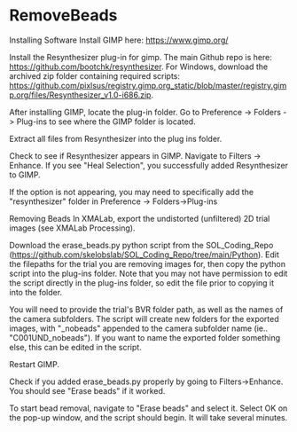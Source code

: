 # RemoveBeads
Installing Software
Install GIMP here:  https://www.gimp.org/

Install the Resynthesizer plug-in for gimp. The main Github repo is here: https://github.com/bootchk/resynthesizer. For Windows, download the archived zip folder containing required scripts: https://github.com/pixlsus/registry.gimp.org_static/blob/master/registry.gimp.org/files/Resynthesizer_v1.0-i686.zip.  

After installing GIMP, locate the plug-in folder. Go to Preference -> Folders -> Plug-ins to see where the GIMP folder is located.

Extract all files from Resynthesizer into the plug ins folder. 

Check to see if Resynthesizer appears in GIMP. Navigate to Filters -> Enhance. If you see "Heal Selection", you successfully added Resynthesizer to GIMP.

 If the option is not appearing, you may need to specifically add the "resynthesizer" folder in Preference -> Folders->Plug-ins

Removing Beads
In XMALab, export the undistorted (unfiltered) 2D trial images (see XMALab Processing). 

Download the erase_beads.py python script from the SOL_Coding_Repo (https://github.com/skelobslab/SOL_Coding_Repo/tree/main/Python). Edit the filepaths for the trial you are removing images for, then copy the python script into the plug-ins folder. Note that you may not have permission to edit the script directly in the plug-ins folder, so edit the file prior to copying it into the folder.

You will need to provide the trial's BVR folder path, as well as the names of the camera subfolders. The script will create new folders for the exported images, with "_nobeads" appended to the camera subfolder name (ie.. "C001UND_nobeads"). If you want to name the exported folder something else, this can be edited in the script.

Restart GIMP.

Check if you added erase_beads.py properly by going to Filters->Enhance. You should see "Erase beads" if it worked. 

To start bead removal, navigate to "Erase beads" and select it. Select OK on the pop-up window, and the script should begin. It will take several minutes.


